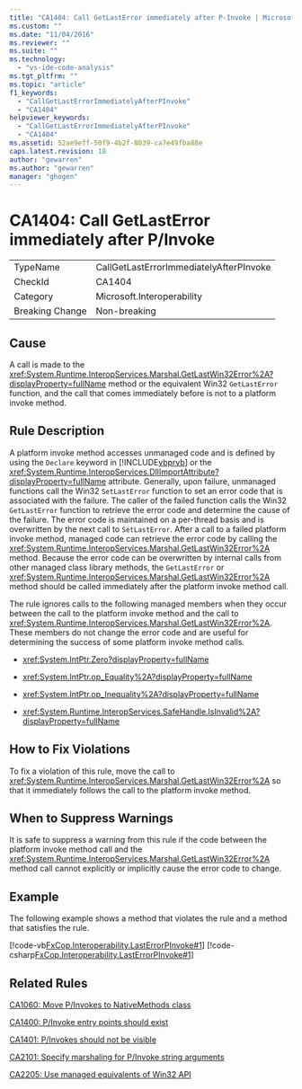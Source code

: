 ```yaml
---
title: "CA1404: Call GetLastError immediately after P-Invoke | Microsoft Docs"
ms.custom: ""
ms.date: "11/04/2016"
ms.reviewer: ""
ms.suite: ""
ms.technology: 
  - "vs-ide-code-analysis"
ms.tgt_pltfrm: ""
ms.topic: "article"
f1_keywords: 
  - "CallGetLastErrorImmediatelyAfterPInvoke"
  - "CA1404"
helpviewer_keywords: 
  - "CallGetLastErrorImmediatelyAfterPInvoke"
  - "CA1404"
ms.assetid: 52ae9eff-50f9-4b2f-8039-ca7e49fba88e
caps.latest.revision: 18
author: "gewarren"
ms.author: "gewarren"
manager: "ghogen"
---
```

# CA1404: Call GetLastError immediately after P/Invoke
|||  
|-|-|  
|TypeName|CallGetLastErrorImmediatelyAfterPInvoke|  
|CheckId|CA1404|  
|Category|Microsoft.Interoperability|  
|Breaking Change|Non-breaking|  
  
## Cause  
 A call is made to the <xref:System.Runtime.InteropServices.Marshal.GetLastWin32Error%2A?displayProperty=fullName> method or the equivalent Win32 `GetLastError` function, and the call that comes immediately before is not to a platform invoke method.  
  
## Rule Description  
 A platform invoke method accesses unmanaged code and is defined by using the `Declare` keyword in [!INCLUDE[vbprvb](../code-quality/includes/vbprvb_md.md)] or the <xref:System.Runtime.InteropServices.DllImportAttribute?displayProperty=fullName> attribute. Generally, upon failure, unmanaged functions call the Win32 `SetLastError` function to set an error code that is associated with the failure. The caller of the failed function calls the Win32 `GetLastError` function to retrieve the error code and determine the cause of the failure. The error code is maintained on a per-thread basis and is overwritten by the next call to `SetLastError`. After a call to a failed platform invoke method, managed code can retrieve the error code by calling the <xref:System.Runtime.InteropServices.Marshal.GetLastWin32Error%2A> method. Because the error code can be overwritten by internal calls from other managed class library methods, the `GetLastError` or <xref:System.Runtime.InteropServices.Marshal.GetLastWin32Error%2A> method should be called immediately after the platform invoke method call.  
  
 The rule ignores calls to the following managed members when they occur between the call to the platform invoke method and the call to <xref:System.Runtime.InteropServices.Marshal.GetLastWin32Error%2A>. These members do not change the error code and are useful for determining the success of some platform invoke method calls.  
  
-   <xref:System.IntPtr.Zero?displayProperty=fullName>  
  
-   <xref:System.IntPtr.op_Equality%2A?displayProperty=fullName>  
  
-   <xref:System.IntPtr.op_Inequality%2A?displayProperty=fullName>  
  
-   <xref:System.Runtime.InteropServices.SafeHandle.IsInvalid%2A?displayProperty=fullName>  
  
## How to Fix Violations  
 To fix a violation of this rule, move the call to <xref:System.Runtime.InteropServices.Marshal.GetLastWin32Error%2A> so that it immediately follows the call to the platform invoke method.  
  
## When to Suppress Warnings  
 It is safe to suppress a warning from this rule if the code between the platform invoke method call and the <xref:System.Runtime.InteropServices.Marshal.GetLastWin32Error%2A> method call cannot explicitly or implicitly cause the error code to change.  
  
## Example  
 The following example shows a method that violates the rule and a method that satisfies the rule.  
  
 [!code-vb[FxCop.Interoperability.LastErrorPInvoke#1](../code-quality/codesnippet/VisualBasic/ca1404-call-getlasterror-immediately-after-p-invoke_1.vb)]
 [!code-csharp[FxCop.Interoperability.LastErrorPInvoke#1](../code-quality/codesnippet/CSharp/ca1404-call-getlasterror-immediately-after-p-invoke_1.cs)]  
  
## Related Rules  
 [CA1060: Move P/Invokes to NativeMethods class](../code-quality/ca1060-move-p-invokes-to-nativemethods-class.md)  
  
 [CA1400: P/Invoke entry points should exist](../code-quality/ca1400-p-invoke-entry-points-should-exist.md)  
  
 [CA1401: P/Invokes should not be visible](../code-quality/ca1401-p-invokes-should-not-be-visible.md)  
  
 [CA2101: Specify marshaling for P/Invoke string arguments](../code-quality/ca2101-specify-marshaling-for-p-invoke-string-arguments.md)  
  
 [CA2205: Use managed equivalents of Win32 API](../code-quality/ca2205-use-managed-equivalents-of-win32-api.md)